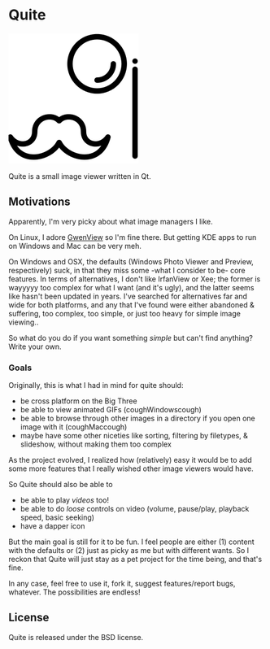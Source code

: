 # Quite #

![A dapper logo](images/logo_256.png)

Quite is a small image viewer written in Qt.

## Motivations ##

Apparently, I'm very picky about what image managers I like.

On Linux, I adore [GwenView](https://www.kde.org/applications/graphics/gwenview) so I'm fine there. But getting KDE apps to run on Windows and Mac can be very meh.

On Windows and OSX, the defaults (Windows Photo Viewer and Preview, respectively) suck, in that they miss some -what I consider to be- core features.
In terms of alternatives, I don't like IrfanView or Xee; the former is wayyyyy too complex for what I want (and it's ugly), and the latter seems like hasn't been updated in years.
I've searched for alternatives far and wide for both platforms, and any that I've found were either abandoned & suffering, too complex, too simple, or just too heavy for simple image viewing..

So what do you do if you want something _simple_ but can't find anything? Write your own.

### Goals ###

Originally, this is what I had in mind for quite should:

  - be cross platform on the Big Three
  - be able to view animated GIFs (coughWindowscough)
  - be able to browse through other images in a directory if you open one image with it (coughMaccough)
  - maybe have some other niceties like sorting, filtering by filetypes, & slideshow, without making them too complex

As the project evolved, I realized how (relatively) easy it would be to add some more features that I really wished other image viewers would have.

So Quite should also be able to

  - be able to play _videos_ too!
  - be able to do _loose_ controls on video (volume, pause/play, playback speed, basic seeking)
  - have a dapper icon

But the main goal is still for it to be fun. I feel people are either (1) content with the defaults or (2) just as picky as me but with different wants.
So I reckon that Quite will just stay as a pet project for the time being, and that's fine.

In any case, feel free to use it, fork it, suggest features/report bugs, whatever. The possibilities are endless!

## License ##

Quite is released under the BSD license.
